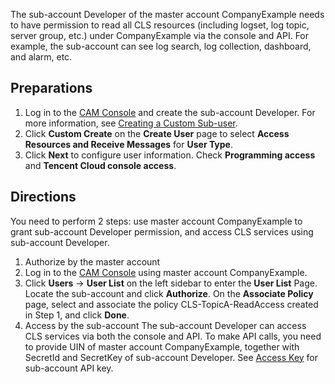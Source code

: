 
The sub-account Developer of the master account CompanyExample needs to have permission to read all CLS resources (including logset, log topic, server group, etc.) under CompanyExample via the console and API. For example, the sub-account can see log search, log collection, dashboard, and alarm, etc.

## Preparations

1. Log in to the [CAM Console](https://console.cloud.tencent.com/cam) and create the sub-account Developer. For more information, see [Creating a Custom Sub-user](https://intl.cloud.tencent.com/document/product/598/13674).
2. Click **Custom Create** on the **Create User** page to select **Access Resources and Receive Messages** for **User Type**.
3. Click **Next** to configure user information. Check **Programming access** and **Tencent Cloud console access**.

## Directions

You need to perform 2 steps: use master account CompanyExample to grant sub-account Developer permission, and access CLS services using sub-account Developer.
1. Authorize by the master account
 1. Log in to the [CAM Console](https://console.cloud.tencent.com/cam) using master account CompanyExample.
 3. Click **Users** -> **User List** on the left sidebar to enter the **User List** Page. Locate the sub-account and click **Authorize**. On the **Associate Policy** page, select and associate the policy CLS-TopicA-ReadAccess created in Step 1, and click **Done**.
2. Access by the sub-account
   The sub-account Developer can access CLS services via both the console and API. To make API calls, you need to provide UIN of master account CompanyExample, together with SecretId and SecretKey of sub-account Developer. See [Access Key](https://intl.cloud.tencent.com/document/product/598/32675) for sub-account API key.

